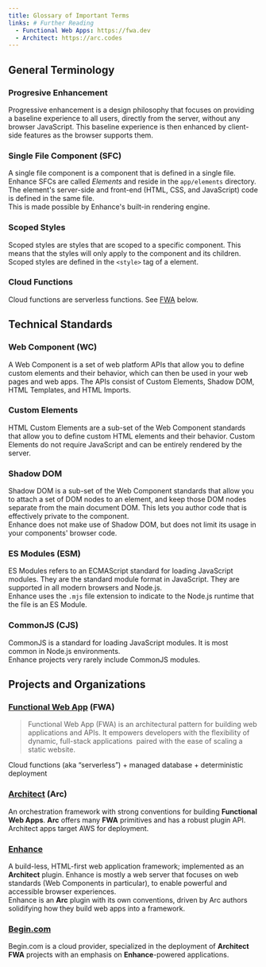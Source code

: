 ```yaml
---
title: Glossary of Important Terms
links: # Further Reading
  - Functional Web Apps: https://fwa.dev
  - Architect: https://arc.codes
---
```


## General Terminology

### Progresive Enhancement

Progressive enhancement is a design philosophy that focuses on providing a baseline experience to all users, directly from the server, without any browser JavaScript.
This baseline experience is then enhanced by client-side features as the browser supports them.

### Single File Component (SFC)

A single file component is a component that is defined in a single file.
Enhance SFCs are called _Elements_ and reside in the `app/elements` directory.
The element's server-side and front-end (HTML, CSS, and JavaScript) code is defined in the same file.  
This is made possible by Enhance's built-in rendering engine.

### Scoped Styles

Scoped styles are styles that are scoped to a specific component.
This means that the styles will only apply to the component and its children.
Scoped styles are defined in the `<style>` tag of a element.

### Cloud Functions

Cloud functions are serverless functions. See [FWA](#functional-web-app-fwa) below.

## Technical Standards

### Web Component (WC)

A Web Component is a set of web platform APIs that allow you to define custom elements and their behavior, which can then be used in your web pages and web apps.
The APIs consist of Custom Elements, Shadow DOM, HTML Templates, and HTML Imports.

### Custom Elements

HTML Custom Elements are a sub-set of the Web Component standards that allow you to define custom HTML elements and their behavior.
Custom Elements do not require JavaScript and can be entirely rendered by the server.

### Shadow DOM

Shadow DOM is a sub-set of the Web Component standards that allow you to attach a set of DOM nodes to an element, and keep those DOM nodes separate from the main document DOM.
This lets you author code that is effectively private to the component.  
Enhance does not make use of Shadow DOM, but does not limit its usage in your components' browser code.

### ES Modules (ESM)

ES Modules refers to an ECMAScript standard for loading JavaScript modules.
They are the standard module format in JavaScript.
They are supported in all modern browsers and Node.js.  
Enhance uses the `.mjs` file extension to indicate to the Node.js runtime that the file is an ES Module.

### CommonJS (CJS)

CommonJS is a standard for loading JavaScript modules.
It is most common in Node.js environments.  
Enhance projects very rarely include CommonJS modules.

## Projects and Organizations

### [Functional Web App](https://fwa.dev/) (FWA)

> Functional Web App (FWA) is an architectural pattern for building web applications and APIs. It empowers developers with the flexibility of dynamic, full-stack applications 
paired with the ease of scaling a static website.
> 

Cloud functions (aka “serverless”) + managed database + deterministic deployment

### [Architect](https://arc.codes) (Arc)

An orchestration framework with strong conventions for building **Functional Web Apps**.
**Arc** offers many **FWA** primitives and has a robust plugin API.  
Architect apps target AWS for deployment.

### [Enhance](https://enhance.dev)

A build-less, HTML-first web application framework; implemented as an **Architect** plugin.
Enhance is mostly a web server that focuses on web standards (Web Components in particular), to enable powerful and accessible browser experiences.   
Enhance is an **Arc** plugin with its own conventions, driven by Arc authors solidifying how they build web apps into a framework.

### [Begin.com](https://begin.com)

Begin.com is a cloud provider, specialized in the deployment of **Architect** **FWA** projects with an emphasis on **Enhance**-powered applications.
